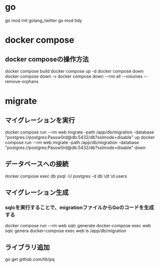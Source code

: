 # go
go mod init golang_twitter
go mod tidy

# docker compose
## docker composeの操作方法
docker compose build
docker compose up -d
docker compose down
docker compose down -v
docker compose down --rmi all --volumes --remove-orphans

# migrate
## マイグレーションを実行
docker compose run --rm web migrate -path /app/db/migration -database "postgres://postgres:Passw0rd@db:5432/db?sslmode=disable" up
docker compose run --rm web migrate -path /app/db/migration -database "postgres://postgres:Passw0rd@db:5432/db?sslmode=disable" down

## データベースへの接続
docker compose exec db psql -U postgres -d db
\dt
\d users

## マイグレーション生成
### sqlcを実行することで、migrationファイルからGoのコードを生成する
docker compose run --rm web sqlc generate
docker-compose exec web sqlc genera
docker-compose exec web ls /app/db/migration

## ライブラリ追加
go get github.com/lib/pq
